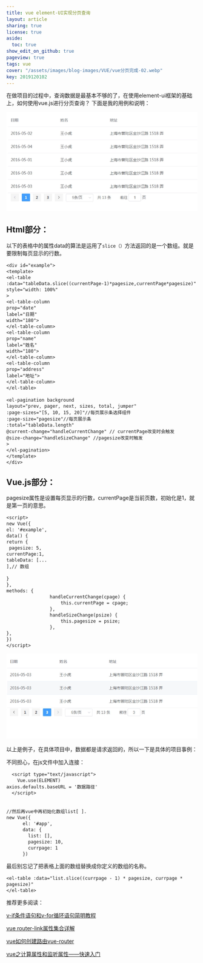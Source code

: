 ```yaml
---
title: vue element-UI实现分页查询
layout: article
sharing: true
license: true
aside:
  toc: true
show_edit_on_github: true
pageview: true
tags: vue
cover: "/assets/images/blog-images/VUE/vue分页完成-02.webp"
key: 2019120102
---
```


在做项目的过程中，查询数据是最基本不够的了，在使用element-ui框架的基础上，如何使用vue.js进行分页查询？
下面是我的用例和说明：

![](/assets/images/blog-images/VUE/vue分页-01.webp)

## Html部分：

以下的表格中的属性data的算法是运用了`slice（）`方法返回的是一个数组。就是要限制每页显示的行数。

```
<div id="example">
<template>
<el-table
:data="tableData.slice((currentPage-1)*pagesize,currentPage*pagesize)"
style="width: 100%"
>
<el-table-column
prop="date"
label="日期"
width="180">
</el-table-column>
<el-table-column
prop="name"
label="姓名"
width="180">
</el-table-column>
<el-table-column
prop="address"
label="地址">
</el-table-column>
</el-table>

<el-pagination background 
layout="prev, pager, next, sizes, total, jumper"
:page-sizes="[5, 10, 15, 20]"//每页展示条选择组件
:page-size="pagesize"//每页展示条
:total="tableData.length"
@current-change="handleCurrentChange" // currentPage改变时会触发
@size-change="handleSizeChange" //pagesize改变时触发
>
</el-pagination>
</template>
</div>
```



## Vue.js部分：

pagesize属性是设置每页显示的行数，currentPage是当前页数，初始化是1，就是第一页的意思。

```
<script>
new Vue({
el: '#example',
data() {
return {
 pagesize: 5,
currentPage:1,
tableData: [...
],// 数组

}
},
methods: {
                handleCurrentChange(cpage) {
                    this.currentPage = cpage;
                },
                handleSizeChange(psize) {
                    this.pagesize = psize;
                },
},
})
</script>
```


![](/assets/images/blog-images/VUE/vue分页完成-02.webp)


以上是例子，在具体项目中，数据都是请求返回的，所以一下是具体的项目事例：



不同担心，在js文件中加入连接：

```
  <script type="text/javascript">
    Vue.use(ELEMENT)
axios.defaults.baseURL = '数据路径'
  </script>


//然后再vue中再初始化数组list[ ].
new Vue({
      el: '#app',
      data: {
        list: [],
        pagesize: 10,
        currpage: 1
      })
```


最后别忘记了把表格上面的数组替换成你定义的数组的名称。

```
<el-table :data="list.slice((currpage - 1) * pagesize, currpage * pagesize)"
</el-table>
```


推荐更多阅读：

[v-if条件语句和v-for循环语句简明教程](https://muitlog.com/2019/11/25/v-if%E6%9D%A1%E4%BB%B6%E8%AF%AD%E5%8F%A5%E5%92%8Cv-for%E5%BE%AA%E7%8E%AF%E8%AF%AD%E5%8F%A5%E7%AE%80%E6%98%8E%E6%95%99%E7%A8%8B.html)


[vue router-link属性集合详解](https://muitlog.com/2019/11/26/vue-router-link.html)


[vue如何创建路由vue-router](https://muitlog.com/2019/11/27/vuevue-router.html)


[vue之计算属性和监听属性——快速入门](https://muitlog.com/2019/11/27/vue%E4%B9%8B%E8%AE%A1%E7%AE%97%E5%B1%9E%E6%80%A7%E5%92%8C%E7%9B%91%E5%90%AC%E5%B1%9E%E6%80%A7.html)